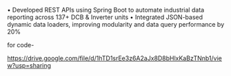• Developed REST APIs using Spring Boot to automate industrial data reporting across 137+ DCB & Inverter units
• Integrated JSON-based dynamic data loaders, improving modularity and data query performance by 20%

for code-

https://drive.google.com/file/d/1hTD1srEe3z6A2aJx8D8bHlxKaBzTNnb1/view?usp=sharing
